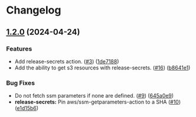 # Changelog

## [1.2.0](https://github.com/launchdarkly/gh-actions/compare/release-secrets-v1.1.0...release-secrets-v1.2.0) (2024-04-24)


### Features

* Add release-secrets action. ([#3](https://github.com/launchdarkly/gh-actions/issues/3)) ([1de7188](https://github.com/launchdarkly/gh-actions/commit/1de718801498a66c93410d02ff68d65b122f5485))
* Add the ability to get s3 resources with release-secrets. ([#16](https://github.com/launchdarkly/gh-actions/issues/16)) ([b8641e1](https://github.com/launchdarkly/gh-actions/commit/b8641e155b9bfc533454af64e1a83838f3f972c1))


### Bug Fixes

* Do not fetch ssm parameters if none are defined. ([#9](https://github.com/launchdarkly/gh-actions/issues/9)) ([645a0e9](https://github.com/launchdarkly/gh-actions/commit/645a0e9c064b985ea9052db6492e4c91dfd34e42))
* **release-secrets:** Pin aws/ssm-getparameters-action to a SHA ([#10](https://github.com/launchdarkly/gh-actions/issues/10)) ([e1d15b6](https://github.com/launchdarkly/gh-actions/commit/e1d15b633764b4eeb8d3122271ad18cdaf738913))
